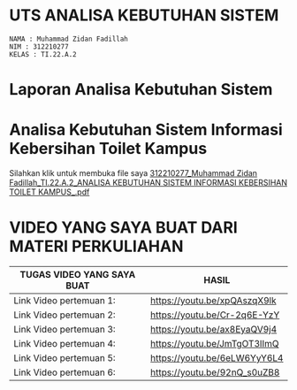 # UTS ANALISA KEBUTUHAN SISTEM

```
NAMA : Muhammad Zidan Fadillah
NIM : 312210277
KELAS : TI.22.A.2
```

# Laporan Analisa Kebutuhan Sistem

# Analisa Kebutuhan Sistem Informasi Kebersihan Toilet Kampus 

Silahkan klik untuk membuka file saya [312210277_Muhammad Zidan Fadillah_TI.22.A.2_ANALISA KEBUTUHAN SISTEM INFORMASI KEBERSIHAN TOILET KAMPUS_.pdf](https://github.com/muhammadzidanfadilah/UTS_ANALISA_KEBUTUHAN_SISTEM/files/15332859/312210277_Muhammad.Zidan.Fadillah_TI.22.A.2_ANALISA.KEBUTUHAN.SISTEM.INFORMASI.KEBERSIHAN.TOILET.KAMPUS_.pdf)


# VIDEO YANG SAYA BUAT DARI MATERI PERKULIAHAN


| TUGAS VIDEO YANG SAYA BUAT | HASIL  |
| --- | --- |
| Link Video pertemuan 1: |https://youtu.be/xpQAszqX9lk |
| Link Video pertemuan 2: |https://youtu.be/Cr-2q6E-YzY  |
| Link Video pertemuan 3: |https://youtu.be/ax8EyaQV9j4  |
| Link Video pertemuan 4: | https://youtu.be/JmTgOT3lImQ |
| Link Video pertemuan 5: | https://youtu.be/6eLW6YyY6L4  |
| Link Video pertemuan 6: | https://youtu.be/92nQ_s0uZB8 |

